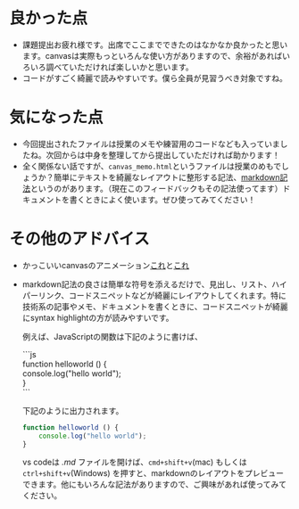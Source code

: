 # 良かった点
- 課題提出お疲れ様です。出席でここまでできたのはなかなか良かったと思います。canvasは実際もっといろんな使い方がありますので、余裕があればいろいろ調べていただければ楽しいかと思います。
- コードがすごく綺麗で読みやすいです。僕ら全員が見習うべき対象ですね。

# 気になった点
- 今回提出されたファイルは授業のメモや練習用のコードなども入っていましたね。次回からは中身を整理してから提出していただければ助かります！
- 全く関係ない話ですが、`canvas_memo.html`というファイルは授業のめもでしょうか？簡単にテキストを綺麗なレイアウトに整形する記法、[markdown記法](https://gist.github.com/mignonstyle/083c9e1651d7734f84c99b8cf49d57fa)というのがあります。（現在このフィードバックもその記法使ってます）ドキュメントを書くときによく使います。ぜひ使ってみてください！

# その他のアドバイス
- かっこいいcanvasのアニメーション[これ](https://codepen.io/soulwire/pen/Ffvlo)と[これ](https://codepen.io/eltonkamami/pen/ECrKd)

- markdown記法の良さは簡単な符号を添えるだけで、見出し、リスト、ハイパーリンク、コードスニペットなどが綺麗にレイアウトしてくれます。特に技術系の記事やメモ、ドキュメントを書くときに、コードスニペットが綺麗にsyntax highlightの方が読みやすいです。

    例えば、JavaScriptの関数は下記のように書けば、

    \```js
    <br>
    function helloworld () {
    <br>
        console.log("hello world");
    <br>
    }
    <br>
    \```

    下記のように出力されます。
    ```js
    function helloworld () {
        console.log("hello world");
    }
    ```
    vs codeは *.md* ファイルを開けば、`cmd+shift+v`(mac) もしくは`ctrl+shift+v`(Windows) を押すと、markdownのレイアウトをプレビューできます。他にもいろんな記法がありますので、ご興味があれば使ってみてください。

